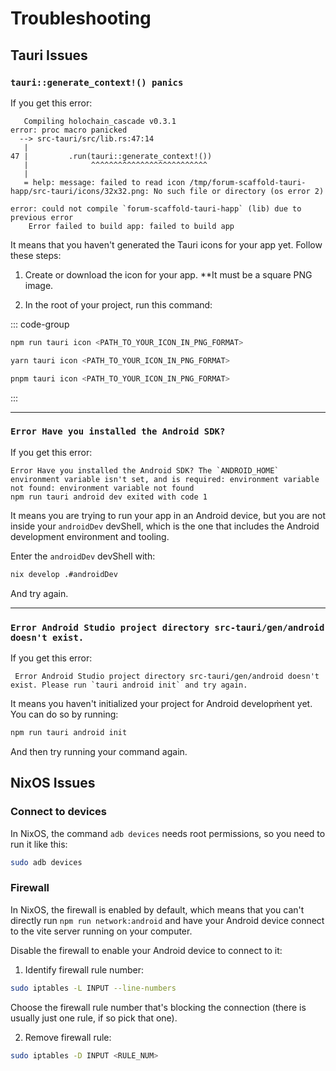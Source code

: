 # Troubleshooting

## Tauri Issues

### `tauri::generate_context!() panics`

If you get this error:

```
   Compiling holochain_cascade v0.3.1
error: proc macro panicked
  --> src-tauri/src/lib.rs:47:14
   |
47 |         .run(tauri::generate_context!())
   |              ^^^^^^^^^^^^^^^^^^^^^^^^^^
   |
   = help: message: failed to read icon /tmp/forum-scaffold-tauri-happ/src-tauri/icons/32x32.png: No such file or directory (os error 2)

error: could not compile `forum-scaffold-tauri-happ` (lib) due to previous error
    Error failed to build app: failed to build app
```

It means that you haven't generated the Tauri icons for your app yet. Follow these steps:

1. Create or download the icon for your app. **It must be a square PNG image.

2. In the root of your project, run this command:

::: code-group
```bash [npm]
npm run tauri icon <PATH_TO_YOUR_ICON_IN_PNG_FORMAT>
```

```bash [yarn]
yarn tauri icon <PATH_TO_YOUR_ICON_IN_PNG_FORMAT>
```

```bash [pnpm]
pnpm tauri icon <PATH_TO_YOUR_ICON_IN_PNG_FORMAT>
```
:::

---

### `Error Have you installed the Android SDK?` 

If you get this error:

```
Error Have you installed the Android SDK? The `ANDROID_HOME` environment variable isn't set, and is required: environment variable not found: environment variable not found
npm run tauri android dev exited with code 1
```

It means you are trying to run your app in an Android device, but you are not inside your `androidDev` devShell, which is the one that includes the Android development environment and tooling.

Enter the `androidDev` devShell with:

```bash
nix develop .#androidDev
```

And try again.

---

### `Error Android Studio project directory src-tauri/gen/android doesn't exist.`

If you get this error: 

```
 Error Android Studio project directory src-tauri/gen/android doesn't exist. Please run `tauri android init` and try again.
```

It means you haven't initialized your project for Android developm̀ent yet. You can do so by running:

```bash
npm run tauri android init
```

And then try running your command again.

## NixOS Issues

### Connect to devices

In NixOS, the command `adb devices` needs root permissions, so you need to run it like this:

```bash
sudo adb devices
```

### Firewall

In NixOS, the firewall is enabled by default, which means that you can't directly run `npm run network:android` and have your Android device connect to the vite server running on your computer.

Disable the firewall to enable your Android device to connect to it:

1. Identify firewall rule number: 

```bash
sudo iptables -L INPUT --line-numbers
```

Choose the firewall rule number that's blocking the connection (there is usually just one rule, if so pick that one).

2. Remove firewall rule:

```bash
sudo iptables -D INPUT <RULE_NUM>
```
